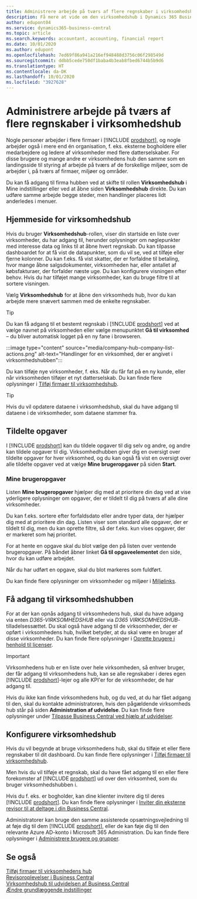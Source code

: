 ```yaml
---
title: Administrere arbejde på tværs af flere regnskaber i virksomhedshub
description: Få mere at vide om den virksomhedshub i Dynamics 365 Business Central, som du bruger til at styre dit arbejde på tværs af flere regnskaber.
author: edupont04
ms.service: dynamics365-business-central
ms.topic: article
ms.search.keywords: accountant, accounting, financial report
ms.date: 10/01/2020
ms.author: edupont
ms.openlocfilehash: 7ed69f86a941a216ef948488d3756c06f298549d
ms.sourcegitcommit: ddbb5cede750df1baba4b3eab8fbed6744b5b9d6
ms.translationtype: HT
ms.contentlocale: da-DK
ms.lasthandoff: 10/01/2020
ms.locfileid: "3927628"
---
```

# <a name="manage-work-across-multiple-companies-in-the-company-hub"></a>Administrere arbejde på tværs af flere regnskaber i virksomhedshub

Nogle personer arbejder i flere firmaer i [!INCLUDE [prodshort](includes/prodshort.md)], og nogle arbejder også i mere end én organisation, f. eks. eksterne bogholdere eller medarbejdere og ledere af virksomheder med flere datterselskaber. For disse brugere og mange andre er virksomhedens hub den samme som en landingsside til styring af arbejde på tværs af de forskellige miljøer, som de arbejder i, på tværs af firmaer, miljøer og områder.  

Du kan få adgang til firma hubben ved at skifte til rollen **Virksomhedshub** i Mine indstillinger eller ved at åbne siden **Virksomhedshub** direkte. Du kan udføre samme arbejde begge steder, men handlinger placeres lidt anderledes i menuer.  

## <a name="company-hub-home-page"></a>Hjemmeside for virksomhedshub

Hvis du bruger **Virksomhedshub**-rollen, viser din startside en liste over virksomheder, du har adgang til, herunder oplysninger om nøglepunkter med interesse data og links til at åbne hvert regnskab. Du kan tilpasse dashboardet for at få vist de datapunkter, som du vil se, ved at tilføje eller fjerne kolonner. Du kan f.eks. få vist skatter, der er forfaldne til betaling, hvor mange åbne salgsdokumenter, virksomheden har, eller antallet af købsfakturaer, der forfalder næste uge. Du kan konfigurere visningen efter behov. Hvis du har tilføjet mange virksomheder, kan du bruge filtre til at sortere visningen.  

Vælg **Virksomhedshub** for at åbne den virksomheds hub, hvor du kan arbejde mere snævert sammen med de enkelte regnskaber.  

> [!TIP]
> Du kan få adgang til et bestemt regnskab i [!INCLUDE [prodshort](includes/prodshort.md)] ved at vælge navnet på virksomheden eller vælge menupunktet **Gå til virksomhed** – du bliver automatisk logget på en ny fane i browseren.

:::image type="content" source="media/company-hub-company-list-actions.png" alt-text="Handlinger for en virksomhed, der er angivet i virksomhedshubben":::

Du kan tilføje nye virksomheder, f. eks. Når du får fat på en ny kunde, eller når virksomheden tilføjer et nyt datterselskab. Du kan finde flere oplysninger i [Tilføj firmaer til virksomhedshub](company-hub-add-company.md).  

> [!TIP]
> Hvis du vil opdatere dataene i virksomhedshub, skal du have adgang til dataene i de virksomheder, som dataene stammer fra.

<!--## Company details

In the **Company Hub** page, you can see more information about each company by choosing the name of the company that you want to learn more about. This opens the **Company Details** pane, where you can see additional information, such as the following:  

* Cash account balances  
* Cash flow forecast  
* Overdue purchase invoices  
* Overdue sales invoices  

> [!TIP]
> You can launch predefined Excel workbooks from the **Reports** tab in the ribbon. These Excel workbooks are designed as ready-to-print key financial statements and reports, but you can also modify them to fit your needs. For more information, see [Analyzing Financial Statements in Microsoft Excel](finance-analyze-excel.md).  

Otherwise, close the details pane and continue to the next company.  -->

## <a name="assigned-tasks"></a>Tildelte opgaver

I [!INCLUDE [prodshort](includes/prodshort.md)] kan du tildele opgaver til dig selv og andre, og andre kan tildele opgaver til dig. Virksomhedhubben giver dig en oversigt over tildelte opgaver for hver virksomhed, og du kan også få vist en oversigt over alle tildelte opgaver ved at vælge **Mine brugeropgaver** på siden **Start**.  

<!--In the client company, you also have cues that call out tasks assigned to you in this particular client.  -->

### <a name="my-user-tasks"></a>Mine brugeropgaver

Listen **Mine brugeropgaver** hjælper dig med at prioritere din dag ved at vise yderligere oplysninger om opgaver, der er tildelt til dig på tværs af alle dine virksomheder.  

Du kan f.eks. sortere efter forfaldsdato eller andre typer data, der hjælper dig med at prioritere din dag. Listen viser som standard alle opgaver, der er tildelt til dig, men du kan oprette filtre, så der f.eks. kun vises opgaver, der er markeret som høj prioritet.  

For at hente en opgave skal du blot vælge den på listen over ventende brugeropgaver. På båndet åbner linket **Gå til opgaveelementet** den side, hvor du kan udføre arbejdet.  

Når du har udført en opgave, skal du blot markeres som fuldført.  

Du kan finde flere oplysninger om virksomheder og miljøer i [Miljølinks](company-hub-add-company.md#environment-links).  

## <a name="access-the-company-hub"></a>Få adgang til virksomhedshubben

For at der kan opnås adgang til virksomhedens hub, skal du have adgang via enten *D365-VIRKSOMHEDSHUB* eller via *D365 VIRKSOMHEDSHUB*-tilladelsessættet. Du skal også have adgang til de virksomheder, der er opført i virksomhedens hub, hvilket betyder, at du skal være en bruger af disse virksomheder. Du kan finde flere oplysninger i [Oprette brugere i henhold til licenser](ui-how-users-permissions.md).  

> [!IMPORTANT]
> Virksomhedens hub er en liste over hele virksomheden, så enhver bruger, der får adgang til virksomhedens hub, kan se alle regnskaber i deres egen [!INCLUDE [prodshort](includes/prodshort.md)]-lejer og alle KPI'er for de virksomheder, de har adgang til.

Hvis du ikke kan finde virksomhedens hub, og du ved, at du har fået adgang til den, skal du kontakte administratoren, hvis den pågældende virksomheds hub står på siden **Administration af udvidelse**. Du kan finde flere oplysninger under [Tilpasse Business Central ved hjælp af udvidelser](ui-extensions.md).  

## <a name="set-up-the-company-hub"></a>Konfigurere virksomhedshub

Hvis du vil begynde at bruge virksomhedens hub, skal du tilføje et eller flere regnskaber til dit dashboard. Du kan finde flere oplysninger i [Tilføj firmaer til virksomhedshub](company-hub-add-company.md).  

Men hvis du vil tilføje et regnskab, skal du have fået adgang til en eller flere forekomster af [!INCLUDE [prodshort](includes/prodshort.md)] ud over den virksomhed, som du bruger virksomhedshubben i.  

Hvis du f. eks. er bogholder, kan dine klienter invitere dig til deres [!INCLUDE [prodshort](includes/prodshort.md)]. Du kan finde flere oplysninger i [Inviter din eksterne revisor til at deltage i din Business Central](finance-accounting.md#inviteaccountant).  

Administratorer kan bruge den samme assisterede opsætningsvejledning til at føje dig til dem [!INCLUDE [prodshort](includes/prodshort.md)], eller de kan føje dig til den relevante Azure AD-konto i Microsoft 365 Administration. Du kan finde flere oplysninger i [Administrere brugere og grupper](/microsoft-365/admin/add-users/?view=o365-worldwide&preserve-view=true).  

## <a name="see-also"></a>Se også

[Tilføj firmaer til virksomhedens hub](company-hub-add-company.md)  
[Revisoroplevelser i Business Central](finance-accounting.md)  
[Virksomhedshub til udvidelsen af Business Central](ui-extensions-company-hub.md)  
[Ændre grundlæggende indstillinger](ui-change-basic-settings.md)  
